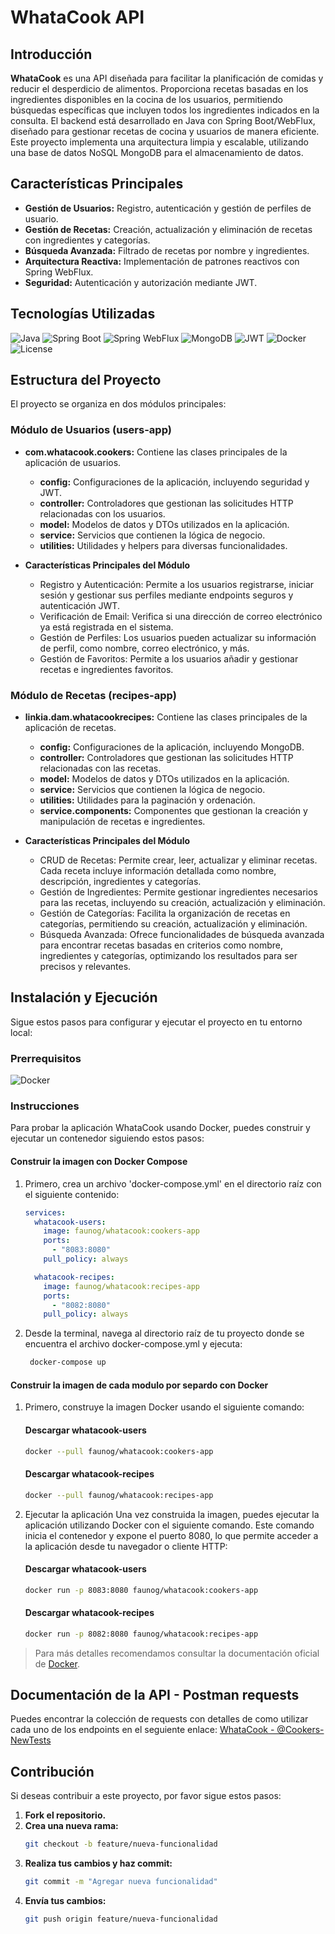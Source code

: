 
# WhataCook API

## Introducción

**WhataCook** es una API diseñada para facilitar la planificación de comidas y reducir el desperdicio de alimentos. Proporciona recetas basadas en los ingredientes disponibles en la cocina de los usuarios, permitiendo búsquedas específicas que incluyen todos los ingredientes indicados en la consulta. El backend está desarrollado en Java con Spring Boot/WebFlux, diseñado para gestionar recetas de cocina y usuarios de manera eficiente. Este proyecto implementa una arquitectura limpia y escalable, utilizando una base de datos NoSQL MongoDB para el almacenamiento de datos.

## Características Principales

- **Gestión de Usuarios:** Registro, autenticación y gestión de perfiles de usuario.
- **Gestión de Recetas:** Creación, actualización y eliminación de recetas con ingredientes y categorías.
- **Búsqueda Avanzada:** Filtrado de recetas por nombre y ingredientes.
- **Arquitectura Reactiva:** Implementación de patrones reactivos con Spring WebFlux.
- **Seguridad:** Autenticación y autorización mediante JWT.

## Tecnologías Utilizadas

![Java](https://img.shields.io/badge/Java-21-blue.svg)
![Spring Boot](https://img.shields.io/badge/Spring%20Boot-2.5.0-brightgreen.svg)
![Spring WebFlux](https://img.shields.io/badge/Spring%20WebFlux-2.5.0-brightgreen.svg)
![MongoDB](https://img.shields.io/badge/MongoDB-4.4-green.svg)
![JWT](https://img.shields.io/badge/JWT-JSON%20Web%20Tokens-yellow.svg)
![Docker](https://img.shields.io/badge/Docker-19.03.12-blue.svg)
![License](https://img.shields.io/badge/License-MIT-yellow.svg)

## Estructura del Proyecto

El proyecto se organiza en dos módulos principales:

### Módulo de Usuarios (users-app)

- **com.whatacook.cookers:** Contiene las clases principales de la aplicación de usuarios.
  - **config:** Configuraciones de la aplicación, incluyendo seguridad y JWT.
  - **controller:** Controladores que gestionan las solicitudes HTTP relacionadas con los usuarios.
  - **model:** Modelos de datos y DTOs utilizados en la aplicación.
  - **service:** Servicios que contienen la lógica de negocio.
  - **utilities:** Utilidades y helpers para diversas funcionalidades.

- **Características Principales del Módulo**
  - Registro y Autenticación: Permite a los usuarios registrarse, iniciar sesión y gestionar sus perfiles mediante endpoints seguros y autenticación JWT.
  - Verificación de Email: Verifica si una dirección de correo electrónico ya está registrada en el sistema.
  - Gestión de Perfiles: Los usuarios pueden actualizar su información de perfil, como nombre, correo electrónico, y más.
  - Gestión de Favoritos: Permite a los usuarios añadir y gestionar recetas e ingredientes favoritos.


### Módulo de Recetas (recipes-app)

- **linkia.dam.whatacookrecipes:** Contiene las clases principales de la aplicación de recetas.
  - **config:** Configuraciones de la aplicación, incluyendo MongoDB.
  - **controller:** Controladores que gestionan las solicitudes HTTP relacionadas con las recetas.
  - **model:** Modelos de datos y DTOs utilizados en la aplicación.
  - **service:** Servicios que contienen la lógica de negocio.
  - **utilities:** Utilidades para la paginación y ordenación.
  - **service.components:** Componentes que gestionan la creación y manipulación de recetas e ingredientes.
 
- **Características Principales del Módulo**
  - CRUD de Recetas: Permite crear, leer, actualizar y eliminar recetas. Cada receta incluye información detallada como nombre, descripción, ingredientes y categorías.
  - Gestión de Ingredientes: Permite gestionar ingredientes necesarios para las recetas, incluyendo su creación, actualización y eliminación.
  - Gestión de Categorías: Facilita la organización de recetas en categorías, permitiendo su creación, actualización y eliminación.
  - Búsqueda Avanzada: Ofrece funcionalidades de búsqueda avanzada para encontrar recetas basadas en criterios como nombre, ingredientes y categorías, optimizando los resultados para ser precisos y relevantes.


## Instalación y Ejecución

Sigue estos pasos para configurar y ejecutar el proyecto en tu entorno local:

### Prerrequisitos

![Docker](https://img.shields.io/badge/Docker-19.03.12-blue.svg)

### Instrucciones

Para probar la aplicación WhataCook usando Docker, puedes construir y ejecutar un contenedor siguiendo estos pasos:

#### Construir la imagen con **Docker Compose**
1. Primero, crea un archivo 'docker-compose.yml' en el directorio raíz con el siguiente contenido:
    ```yaml
    services:
      whatacook-users:
        image: faunog/whatacook:cookers-app
        ports:
          - "8083:8080"
        pull_policy: always
    
      whatacook-recipes:
        image: faunog/whatacook:recipes-app
        ports:
          - "8082:8080"
        pull_policy: always
    ```
2. Desde la terminal, navega al directorio raíz de tu proyecto donde se encuentra el archivo docker-compose.yml y ejecuta:
   ```bash
    docker-compose up
    ```

    
#### Construir la imagen de cada modulo por separdo con **Docker**

1. Primero, construye la imagen Docker usando el siguiente comando:
    #### Descargar whatacook-users
    ```bash
    docker --pull faunog/whatacook:cookers-app
    ```
    #### Descargar whatacook-recipes
    ```bash
    docker --pull faunog/whatacook:recipes-app
    ```
2. Ejecutar la aplicación
Una vez construida la imagen, puedes ejecutar la aplicación utilizando Docker con el siguiente comando. Este comando inicia el contenedor y expone el puerto 8080, lo que permite acceder a la aplicación desde tu navegador o cliente HTTP:
    #### Descargar whatacook-users
    ```bash
    docker run -p 8083:8080 faunog/whatacook:cookers-app
    ```
    #### Descargar whatacook-recipes
    ```bash
    docker run -p 8082:8080 faunog/whatacook:recipes-app
    ```

>Para más detalles recomendamos consultar la documentación oficial de [Docker](https://docs.docker.com/).

## Documentación de la API - Postman requests

Puedes encontrar la colección de requests con detalles de como utilizar cada uno de los endpoints en el seguiente enlace:
[WhataCook - @Cookers-NewTests](https://documenter.getpostman.com/view/12946439/2sA35A8QuD)

## Contribución

Si deseas contribuir a este proyecto, por favor sigue estos pasos:

1. **Fork el repositorio.**
2. **Crea una nueva rama:**
   ```bash
   git checkout -b feature/nueva-funcionalidad
   ```
3. **Realiza tus cambios y haz commit:**
   ```bash
   git commit -m "Agregar nueva funcionalidad"
   ```
4. **Envía tus cambios:**
   ```bash
   git push origin feature/nueva-funcionalidad
   ```
